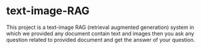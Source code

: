 # text-image-RAG
This project is a text-image RAG (retrieval augmented generation) system in which we provided any document contain text and images then you ask any question related to provided document and get the answer of your question.
